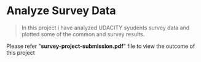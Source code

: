 # Analyze Survey Data 

> In this project i have analyzed UDACITY syudents survey data and plotted some of the common and survey results.

Please refer "**survey-project-submission.pdf**" file to view the outcome of this project

